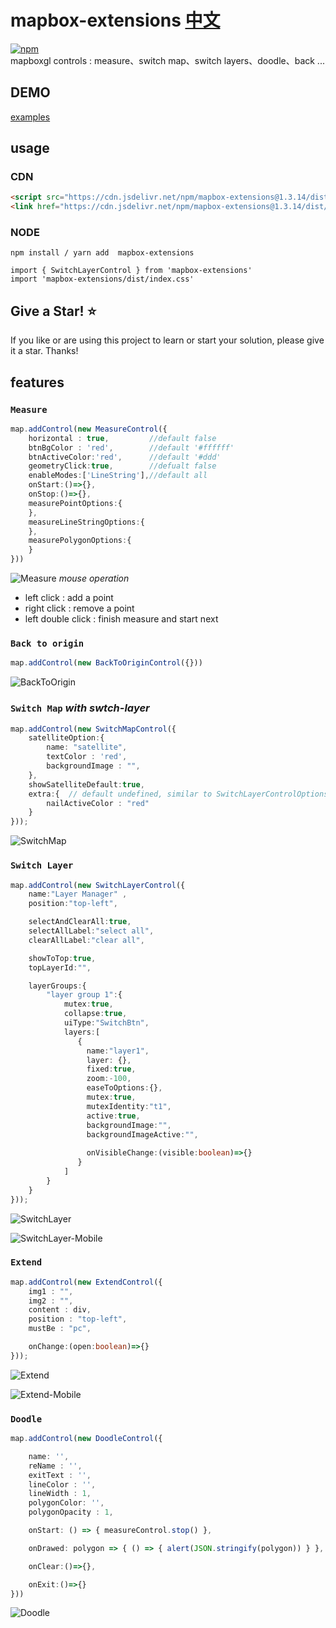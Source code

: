 # mapbox-extensions [中文](./README.ZH.md)
[![npm](https://img.shields.io/npm/v/mapbox-extensions)](https://www.npmjs.com/package/mapbox-extensions)  
mapboxgl controls : measure、switch map、switch layers、doodle、back ...
## DEMO
[examples](https://cocaine-coder.github.io/mapbox-extensions/example-dist/)
## usage   
### CDN 
``` html
<script src="https://cdn.jsdelivr.net/npm/mapbox-extensions@1.3.14/dist/mapbox-extensions.js"></script>
<link href="https://cdn.jsdelivr.net/npm/mapbox-extensions@1.3.14/dist/index.css" rel="stylesheet">
```  
### NODE 
```
npm install / yarn add  mapbox-extensions

import { SwitchLayerControl } from 'mapbox-extensions'
import 'mapbox-extensions/dist/index.css'
```
## Give a Star! :star:
If you like or are using this project to learn or start your solution, please give it a star. Thanks!

## features 
### `Measure` 
``` ts
map.addControl(new MeasureControl({
    horizontal : true,         //default false   
    btnBgColor : 'red',        //default '#ffffff'
    btnActiveColor:'red',      //default '#ddd'
    geometryClick:true,        //defualt false 
    enableModes:['LineString'],//default all
    onStart:()=>{},            
    onStop:()=>{},             
    measurePointOptions:{      
    },
    measureLineStringOptions:{ 
    },
    measurePolygonOptions:{    
    }
}))
``` 
![Measure](./doc/img/measure.gif)
*mouse operation* 
- left click : add a point
- right click : remove a point
- left double click : finish measure and start next

### `Back to origin`
``` ts
map.addControl(new BackToOriginControl({}))
```
![BackToOrigin](./doc/img/back2origin.gif)

### `Switch Map` *with swtch-layer*
``` ts
map.addControl(new SwitchMapControl({
    satelliteOption:{        
        name: "satellite",  
        textColor : 'red',   
        backgroundImage : "",
    },
    showSatelliteDefault:true, 
    extra:{  // default undefined, similar to SwitchLayerControlOptions
        nailActiveColor : "red" 
    }
}));
```
![SwitchMap](./doc/img/switchmap.gif)

### `Switch Layer`
``` ts
map.addControl(new SwitchLayerControl({
    name:"Layer Manager" ,       
    position:"top-left",     

    selectAndClearAll:true, 
    selectAllLabel:"select all",   
    clearAllLabel:"clear all",    

    showToTop:true,         
    topLayerId:"",          

    layerGroups:{           
        "layer group 1":{
            mutex:true,         
            collapse:true,      
            uiType:"SwitchBtn", 
            layers:[
               {
                 name:"layer1",   
                 layer: {},     
                 fixed:true,    
                 zoom:-100,   
                 easeToOptions:{},   
                 mutex:true,          
                 mutexIdentity:"t1",  
                 active:true,         
                 backgroundImage:"",  
                 backgroundImageActive:"",
 
                 onVisibleChange:(visible:boolean)=>{}
               }
            ]
        }
    }
}));
```
![SwitchLayer](./doc/img/switchlayer.gif)

![SwitchLayer-Mobile](./doc/img/switchlayer-mobile.gif)

### `Extend`
``` ts
map.addControl(new ExtendControl({
    img1 : "",              
    img2 : "",              
    content : div,          
    position : "top-left",  
    mustBe : "pc",         

    onChange:(open:boolean)=>{}
}));
```
![Extend](./doc/img/extend.gif)

![Extend-Mobile](./doc/img/extend-mobile.gif)

### `Doodle` 

``` ts
map.addControl(new DoodleControl({

    name: '',           
    reName : '',        
    exitText : '',      
    lineColor : '',     
    lineWidth : 1,      
    polygonColor: '',   
    polygonOpacity : 1, 

    onStart: () => { measureControl.stop() },

    onDrawed: polygon => { () => { alert(JSON.stringify(polygon)) } },

    onClear:()=>{},

    onExit:()=>{}
}))
```
![Doodle](./doc/img/doodle.gif)
